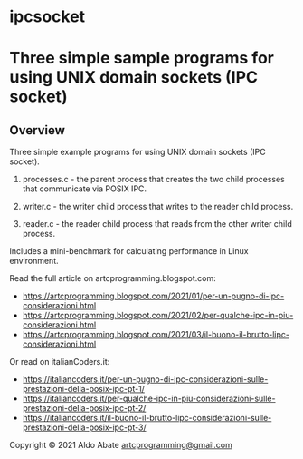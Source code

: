 # ipcsocket 

Three simple sample programs for using UNIX domain sockets (IPC socket)
=======================================================================

Overview
--------

Three simple example programs for using UNIX domain sockets (IPC socket).

1. processes.c - the parent process that creates the two child processes that communicate via POSIX IPC.

2. writer.c - the writer child process that writes to the reader child process.

3. reader.c - the reader child process that reads from the other writer child process.

Includes a mini-benchmark for calculating performance in Linux environment.

Read the full article on artcprogramming.blogspot.com:
- https://artcprogramming.blogspot.com/2021/01/per-un-pugno-di-ipc-considerazioni.html
- https://artcprogramming.blogspot.com/2021/02/per-qualche-ipc-in-piu-considerazioni.html
- https://artcprogramming.blogspot.com/2021/03/il-buono-il-brutto-lipc-considerazioni.html

Or read on italianCoders.it:
- https://italiancoders.it/per-un-pugno-di-ipc-considerazioni-sulle-prestazioni-della-posix-ipc-pt-1/
- https://italiancoders.it/per-qualche-ipc-in-piu-considerazioni-sulle-prestazioni-della-posix-ipc-pt-2/
- https://italiancoders.it/il-buono-il-brutto-lipc-considerazioni-sulle-prestazioni-della-posix-ipc-pt-3/

Copyright © 2021 Aldo Abate <artcprogramming@gmail.com>

